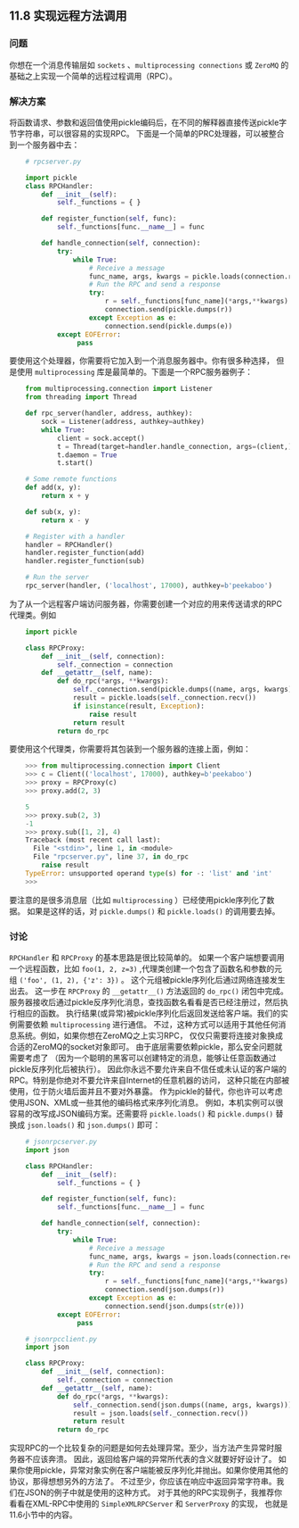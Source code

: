 ## 11.8 实现远程方法调用 ##
### 问题 ###
你想在一个消息传输层如 ``sockets`` 、``multiprocessing connections`` 或 ``ZeroMQ``
的基础之上实现一个简单的远程过程调用（RPC）。
### 解决方案 ###
将函数请求、参数和返回值使用pickle编码后，在不同的解释器直接传送pickle字节字符串，可以很容易的实现RPC。
下面是一个简单的PRC处理器，可以被整合到一个服务器中去：
```python
    # rpcserver.py

    import pickle
    class RPCHandler:
        def __init__(self):
            self._functions = { }

        def register_function(self, func):
            self._functions[func.__name__] = func

        def handle_connection(self, connection):
            try:
                while True:
                    # Receive a message
                    func_name, args, kwargs = pickle.loads(connection.recv())
                    # Run the RPC and send a response
                    try:
                        r = self._functions[func_name](*args,**kwargs)
                        connection.send(pickle.dumps(r))
                    except Exception as e:
                        connection.send(pickle.dumps(e))
            except EOFError:
                 pass

```
要使用这个处理器，你需要将它加入到一个消息服务器中。你有很多种选择，
但是使用 ``multiprocessing`` 库是最简单的。下面是一个RPC服务器例子：
```python
    from multiprocessing.connection import Listener
    from threading import Thread

    def rpc_server(handler, address, authkey):
        sock = Listener(address, authkey=authkey)
        while True:
            client = sock.accept()
            t = Thread(target=handler.handle_connection, args=(client,))
            t.daemon = True
            t.start()

    # Some remote functions
    def add(x, y):
        return x + y

    def sub(x, y):
        return x - y

    # Register with a handler
    handler = RPCHandler()
    handler.register_function(add)
    handler.register_function(sub)

    # Run the server
    rpc_server(handler, ('localhost', 17000), authkey=b'peekaboo')

```
为了从一个远程客户端访问服务器，你需要创建一个对应的用来传送请求的RPC代理类。例如
```python
    import pickle

    class RPCProxy:
        def __init__(self, connection):
            self._connection = connection
        def __getattr__(self, name):
            def do_rpc(*args, **kwargs):
                self._connection.send(pickle.dumps((name, args, kwargs)))
                result = pickle.loads(self._connection.recv())
                if isinstance(result, Exception):
                    raise result
                return result
            return do_rpc

```
要使用这个代理类，你需要将其包装到一个服务器的连接上面，例如：
```python
    >>> from multiprocessing.connection import Client
    >>> c = Client(('localhost', 17000), authkey=b'peekaboo')
    >>> proxy = RPCProxy(c)
    >>> proxy.add(2, 3)

    5
    >>> proxy.sub(2, 3)
    -1
    >>> proxy.sub([1, 2], 4)
    Traceback (most recent call last):
      File "<stdin>", line 1, in <module>
      File "rpcserver.py", line 37, in do_rpc
        raise result
    TypeError: unsupported operand type(s) for -: 'list' and 'int'
    >>>

```
要注意的是很多消息层（比如 ``multiprocessing`` ）已经使用pickle序列化了数据。
如果是这样的话，对 ``pickle.dumps()`` 和 ``pickle.loads()`` 的调用要去掉。
### 讨论 ###
``RPCHandler`` 和 ``RPCProxy`` 的基本思路是很比较简单的。
如果一个客户端想要调用一个远程函数，比如 ``foo(1, 2, z=3)``
,代理类创建一个包含了函数名和参数的元组 ``('foo', (1, 2), {'z': 3})`` 。
这个元组被pickle序列化后通过网络连接发生出去。
这一步在 ``RPCProxy`` 的 ``__getattr__()`` 方法返回的 ``do_rpc()`` 闭包中完成。
服务器接收后通过pickle反序列化消息，查找函数名看看是否已经注册过，然后执行相应的函数。
执行结果(或异常)被pickle序列化后返回发送给客户端。我们的实例需要依赖 ``multiprocessing`` 进行通信。
不过，这种方式可以适用于其他任何消息系统。例如，如果你想在ZeroMQ之上实习RPC，
仅仅只需要将连接对象换成合适的ZeroMQ的socket对象即可。
由于底层需要依赖pickle，那么安全问题就需要考虑了
（因为一个聪明的黑客可以创建特定的消息，能够让任意函数通过pickle反序列化后被执行）。
因此你永远不要允许来自不信任或未认证的客户端的RPC。特别是你绝对不要允许来自Internet的任意机器的访问，
这种只能在内部被使用，位于防火墙后面并且不要对外暴露。
作为pickle的替代，你也许可以考虑使用JSON、XML或一些其他的编码格式来序列化消息。
例如，本机实例可以很容易的改写成JSON编码方案。还需要将 ``pickle.loads()`` 和  ``pickle.dumps()``
替换成 ``json.loads()`` 和 ``json.dumps()`` 即可：
```python
    # jsonrpcserver.py
    import json

    class RPCHandler:
        def __init__(self):
            self._functions = { }

        def register_function(self, func):
            self._functions[func.__name__] = func

        def handle_connection(self, connection):
            try:
                while True:
                    # Receive a message
                    func_name, args, kwargs = json.loads(connection.recv())
                    # Run the RPC and send a response
                    try:
                        r = self._functions[func_name](*args,**kwargs)
                        connection.send(json.dumps(r))
                    except Exception as e:
                        connection.send(json.dumps(str(e)))
            except EOFError:
                 pass

    # jsonrpcclient.py
    import json

    class RPCProxy:
        def __init__(self, connection):
            self._connection = connection
        def __getattr__(self, name):
            def do_rpc(*args, **kwargs):
                self._connection.send(json.dumps((name, args, kwargs)))
                result = json.loads(self._connection.recv())
                return result
            return do_rpc

```
实现RPC的一个比较复杂的问题是如何去处理异常。至少，当方法产生异常时服务器不应该奔溃。
因此，返回给客户端的异常所代表的含义就要好好设计了。
如果你使用pickle，异常对象实例在客户端能被反序列化并抛出。如果你使用其他的协议，那得想想另外的方法了。
不过至少，你应该在响应中返回异常字符串。我们在JSON的例子中就是使用的这种方式。
对于其他的RPC实现例子，我推荐你看看在XML-RPC中使用的 ``SimpleXMLRPCServer`` 和 ``ServerProxy`` 的实现，
也就是11.6小节中的内容。
